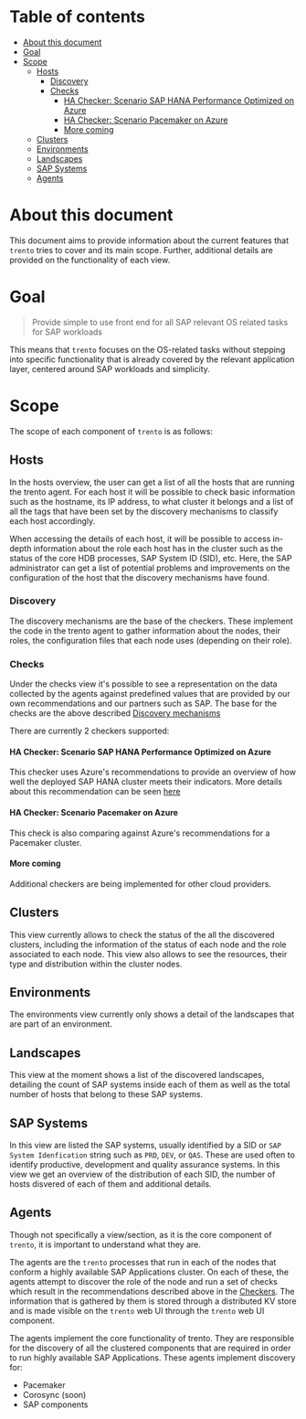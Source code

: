 # Table of contents
- [About this document](#about-this-document)
- [Goal](#goal)
- [Scope](#scope)
  - [Hosts](#hosts)
    - [Discovery](#discovery)
    - [Checks](#checks)
      - [HA Checker: Scenario SAP HANA Performance Optimized on Azure](#ha-checker-scenario-sap-hana-performance-optimized-on-azure)
      - [HA Checker: Scenario Pacemaker on Azure](#ha-checker-scenario-pacemaker-on-azure)
      - [More coming](#more-coming)
  - [Clusters](#clusters)
  - [Environments](#environments)
  - [Landscapes](#landscapes)
  - [SAP Systems](#sap-systems)
  - [Agents](#agents)

# About this document
This document aims to provide information about the current features that `trento`
tries to cover and its main scope. Further, additional details are provided on
the functionality of each view.

# Goal
>Provide simple to use front end for all SAP relevant OS related tasks for SAP 
>workloads

This means that `trento` focuses on the OS-related tasks without stepping into 
specific functionality that is already covered by the relevant application layer,
centered around SAP workloads and simplicity.

# Scope
The scope of each component of `trento` is as follows:

## Hosts
In the hosts overview, the user can get a list of all the hosts that are running
the trento agent. For each host it will be possible to check basic information
such as the hostname, its IP address, to what cluster it belongs and a list of
all the tags that have been set by the discovery mechanisms to classify each
host accordingly. 

When accessing the details of each host, it will be possible to access in-depth
information about the role each host has in the cluster such as the status of the
core HDB processes, SAP System ID (SID), etc. Here, the SAP administrator can
get a list of potential problems and improvements on the configuration of the
host that the discovery mechanisms have found.

### Discovery
The discovery mechanisms are the base of the checkers. These implement the code
in the trento agent to gather information about the nodes, their roles, the
configuration files that each node uses (depending on their role).


### Checks
Under the checks view it's possible to see a representation on the data collected
by the agents against predefined values that are provided by our own recommendations
and our partners such as SAP. The base for the checks are the above described
[Discovery mechanisms](#discovery)

There are currently 2 checkers supported:

#### HA Checker: Scenario SAP HANA Performance Optimized on Azure
This checker uses Azure's recommendations to provide an overview of how well
the deployed SAP HANA cluster meets their indicators. More details about this
recommendation can be seen [here](https://docs.microsoft.com/en-us/azure/virtual-machines/workloads/sap/high-availability-guide-suse-pacemaker)

#### HA Checker: Scenario Pacemaker on Azure
This check is also comparing against Azure's recommendations for a Pacemaker
cluster.

#### More coming
Additional checkers are being implemented for other cloud providers.

## Clusters
This view currently allows to check the status of the all the discovered clusters,
including the information of the status of each node and the role associated to
each node. This view also allows to see the resources, their type and distribution
within the cluster nodes.

## Environments
The environments view currently only shows a detail of the landscapes that
are part of an environment.

## Landscapes
This view at the moment shows a list of the discovered landscapes, detailing the
count of SAP systems inside each of them as well as the total number of hosts
that belong to these SAP systems.

## SAP Systems
In this view are listed the SAP systems, usually identified by a SID or 
`SAP System Idenfication` string such as `PRD`, `DEV`, or `QAS`. These are used
often to identify productive, development and quality assurance systems.
In this view we get an overview of the distribution of each SID, the number of
hosts disvered of each of them and additional details.

## Agents
Though not specifically a view/section, as it is the core component of `trento`,
it is important to understand what they are.

The agents are the `trento` processes that run in each of the nodes that conform
a highly available SAP Applications cluster. On each of these, the agents attempt
to discover the role of the node and run a set of checks which result in the
recommendations described above in the [Checkers](#checkers).
The information that is gathered by them is stored through a distributed KV store
and is made visible on the `trento` web UI through the `trento` web UI component.

The agents implement the core functionality of trento. They are responsible for
the discovery of all the clustered components that are required in order to run
highly available SAP Applications. These agents implement discovery for:
  - Pacemaker
  - Corosync (soon)
  - SAP components